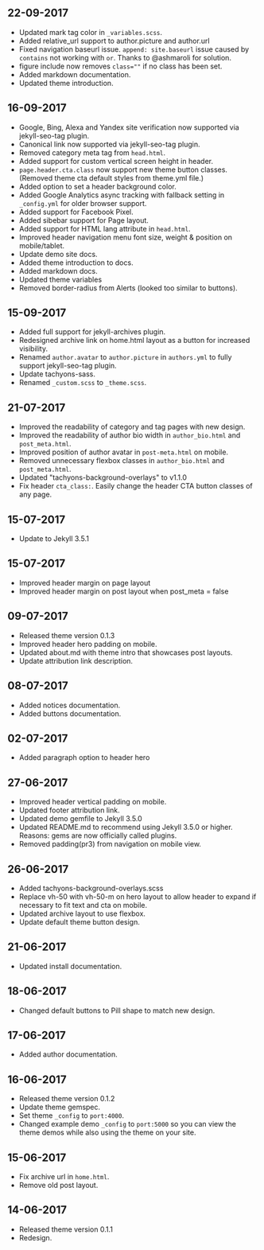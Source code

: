 ## 22-09-2017
- Updated mark tag color in `_variables.scss`.
- Added relative_url support to author.picture and author.url
- Fixed navigation baseurl issue. `append: site.baseurl` issue caused by `contains` not working with `or`. Thanks to @ashmaroli for solution.
- figure include now removes `class=""` if no class has been set.
- Added markdown documentation.
- Updated theme introduction.

## 16-09-2017
- Google, Bing, Alexa and Yandex site verification now supported via jekyll-seo-tag plugin.
- Canonical link now supported via jekyll-seo-tag plugin.
- Removed category meta tag from `head.html`.
- Added support for custom vertical screen height in header.
- `page.header.cta.class` now support new theme button classes. (Removed theme cta default styles from theme.yml file.)
- Added option to set a header background color.
- Added Google Analytics async tracking with fallback setting in `_config.yml` for older browser support.
- Added support for Facebook Pixel.
- Added sibebar support for Page layout.
- Added support for HTML lang attribute in `head.html`.
- Improved header navigation menu font size, weight & position on mobile/tablet.
- Update demo site docs.
- Added theme introduction to docs.
- Added markdown docs.
- Updated theme variables
- Removed border-radius from Alerts (looked too similar to buttons).

## 15-09-2017
- Added full support for jekyll-archives plugin.
- Redesigned archive link on home.html layout as a button for increased visibility.
- Renamed `author.avatar` to `author.picture` in `authors.yml` to fully support jekyll-seo-tag plugin.
- Update tachyons-sass.
- Renamed `_custom.scss` to `_theme.scss`.

## 21-07-2017
- Improved the readability of category and tag pages with new design.
- Improved the readability of author bio width in `author_bio.html` and `post_meta.html`.
- Improved position of author avatar in `post-meta.html` on mobile.
- Removed unnecessary flexbox classes in `author_bio.html` and `post_meta.html`.
- Updated "tachyons-background-overlays" to v1.1.0
- Fix header `cta_class:`. Easily change the header CTA button classes of any page.

## 15-07-2017
- Update to Jekyll 3.5.1

## 15-07-2017
- Improved header margin on page layout
- Improved header margin on post layout when post_meta = false

## 09-07-2017
- Released theme version 0.1.3
- Improved header hero padding on mobile.
- Updated about.md with theme intro that showcases post layouts.
- Update attribution link description.

## 08-07-2017
- Added notices documentation.
- Added buttons documentation.

## 02-07-2017
- Added paragraph option to header hero

## 27-06-2017
- Improved header vertical padding on mobile.
- Updated footer attribution link.
- Updated demo gemfile to Jekyll 3.5.0
- Updated README.md to recommend using Jekyll 3.5.0 or higher. Reasons: gems are now officially called plugins.
- Removed padding(pr3) from navigation on mobile view. 

## 26-06-2017
- Added tachyons-background-overlays.scss
- Replace vh-50 with vh-50-m on hero layout to allow header to expand if necessary to fit text and cta on mobile.
- Updated archive layout to use flexbox.
- Update default theme button design.

## 21-06-2017
- Updated install documentation.

## 18-06-2017
- Changed default buttons to Pill shape to match new design.

## 17-06-2017
- Added author documentation.

## 16-06-2017
- Released theme version 0.1.2
- Update theme gemspec.
- Set theme `_config` to `port:4000`.
- Changed example demo `_config` to `port:5000` so you can view the theme demos while also using the theme on your site.

## 15-06-2017
- Fix archive url in `home.html`.
- Remove old post layout.

## 14-06-2017
- Released theme version 0.1.1
- Redesign.
